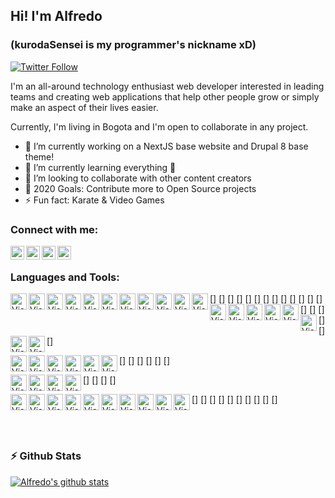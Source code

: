 ## Hi! I'm Alfredo 
### (kurodaSensei is my programmer's nickname xD)

[![Twitter Follow](https://img.shields.io/twitter/follow/KurodaSensei?color=1DA1F2&logo=twitter&style=for-the-badge)](https://twitter.com/intent/follow?original_referer=https%3A%2F%2Fgithub.com%2FKurodaSensei&screen_name=KurodaSensei)

I'm an all-around technology enthusiast web developer interested in leading teams and creating web applications that help other people grow or simply make an aspect of their lives easier.

Currently, I'm living in Bogota and I'm open to collaborate in any project.


- 🔭 I’m currently working on a NextJS base website and Drupal 8 base theme!
- 🌱 I’m currently learning everything 🤣
- 👯 I’m looking to collaborate with other content creators
- 🥅 2020 Goals: Contribute more to Open Source projects
- ⚡ Fun fact: Karate & Video Games

### Connect with me:

[<img align="left" alt="Alfredo Romero | Medium" width="22px" src="https://cdn.jsdelivr.net/npm/simple-icons@3.6.0/icons/medium.svg" />](https://medium.com/@KurodaSensei)
[<img align="left" alt="Alfredo Romero | Twitter" width="22px" src="https://cdn.jsdelivr.net/npm/simple-icons@v3/icons/twitter.svg" />](https://twitter.com/KurodaSensei)
[<img align="left" alt="Alfredo Romero | LinkedIn" width="22px" src="https://cdn.jsdelivr.net/npm/simple-icons@v3/icons/linkedin.svg" />](https://www.linkedin.com/in/alfredo-j-romero-m-59539610a/)
[<img align="left" alt="Alfredo Romero | Instagram" width="22px" src="https://cdn.jsdelivr.net/npm/simple-icons@v3/icons/instagram.svg" />](https://www.instagram.com/kurodasensei/?hl=es-la)

<br />

### Languages and Tools:
[<img  align="left" alt="Visual Studio Code" width="26px" src="https://cdn.jsdelivr.net/npm/simple-icons@3.6.0/icons/visualstudiocode.svg" />]
[<img  align="left" alt="Visual Studio Code" width="26px" src="https://cdn.jsdelivr.net/npm/simple-icons@3.6.0/icons/html5.svg" />]
[<img  align="left" alt="Visual Studio Code" width="26px" src="https://cdn.jsdelivr.net/npm/simple-icons@3.6.0/icons/css3.svg" />]
[<img  align="left" alt="Visual Studio Code" width="26px" src="https://cdn.jsdelivr.net/npm/simple-icons@3.6.0/icons/sass.svg" />]
[<img  align="left" align="left" alt="Visual Studio Code" width="26px" src="https://cdn.jsdelivr.net/npm/simple-icons@3.6.0/icons/tailwindcss.svg" />]
[<img align="left" alt="Visual Studio Code" width="26px" src="https://cdn.jsdelivr.net/npm/simple-icons@3.6.0/icons/javascript.svg" />]
[<img align="left" alt="Visual Studio Code" width="26px" src="https://cdn.jsdelivr.net/npm/simple-icons@3.6.0/icons/typescript.svg" />]
[<img align="left" alt="Visual Studio Code" width="26px" src="https://cdn.jsdelivr.net/npm/simple-icons@3.6.0/icons/swagger.svg" />]
[<img align="left" alt="Visual Studio Code" width="26px" src="https://cdn.jsdelivr.net/npm/simple-icons@3.6.0/icons/json.svg" />]
[<img align="left" alt="Visual Studio Code" width="26px" src="https://cdn.jsdelivr.net/npm/simple-icons@3.6.0/icons/jsonwebtokens.svg" />]
[<img align="left" alt="Visual Studio Code" width="26px" src="https://cdn.jsdelivr.net/npm/simple-icons@3.6.0/icons/jquery.svg" />]
[<img align="left" alt="Visual Studio Code" width="26px" src="https://cdn.jsdelivr.net/npm/simple-icons@3.6.0/icons/vue-dot-js.svg" />]
[<img align="left" alt="Visual Studio Code" width="26px" src="https://cdn.jsdelivr.net/npm/simple-icons@3.6.0/icons/nuxt-dot-js.svg" />]
[<img align="left" alt="Visual Studio Code" width="26px" src="https://cdn.jsdelivr.net/npm/simple-icons@3.6.0/icons/vuetify.svg" />]
[<img align="left" alt="Visual Studio Code" width="26px" src="https://cdn.jsdelivr.net/npm/simple-icons@3.6.0/icons/react.svg" />]
[<img align="left" alt="Visual Studio Code" width="26px" src="https://cdn.jsdelivr.net/npm/simple-icons@3.6.0/icons/next-dot-js.svg" />]
[<img align="left" alt="Visual Studio Code" width="26px" src="https://cdn.jsdelivr.net/npm/simple-icons@3.6.0/icons/svelte.svg" />]
[<img align="left" alt="Visual Studio Code" width="26px" src="https://cdn.jsdelivr.net/npm/simple-icons@3.6.0/icons/electron.svg" />]
[<img align="left" alt="Visual Studio Code" width="26px" src="https://cdn.jsdelivr.net/npm/simple-icons@3.6.0/icons/node-dot-js.svg" />]

[<img align="left" alt="Visual Studio Code" width="26px" src="https://cdn.jsdelivr.net/npm/simple-icons@3.6.0/icons/php.svg" />]
[<img align="left" alt="Visual Studio Code" width="26px" src="https://cdn.jsdelivr.net/npm/simple-icons@3.6.0/icons/laravel.svg" />]
[<img align="left" alt="Visual Studio Code" width="26px" src="https://cdn.jsdelivr.net/npm/simple-icons@3.6.0/icons/lumen.svg" />]
[<img align="left" alt="Visual Studio Code" width="26px" src="https://cdn.jsdelivr.net/npm/simple-icons@3.6.0/icons/codeigniter.svg" />]
[<img align="left" alt="Visual Studio Code" width="26px" src="https://cdn.jsdelivr.net/npm/simple-icons@3.6.0/icons/wordpress.svg" />]
[<img align="left" alt="Visual Studio Code" width="26px" src="https://cdn.jsdelivr.net/npm/simple-icons@3.6.0/icons/drupal.svg" />]

[<img align="left" alt="Visual Studio Code" width="26px" src="https://cdn.jsdelivr.net/npm/simple-icons@3.6.0/icons/redis.svg" />]
[<img align="left" alt="Visual Studio Code" width="26px" src="https://cdn.jsdelivr.net/npm/simple-icons@3.6.0/icons/firebase.svg" />]
[<img align="left" alt="Visual Studio Code" width="26px" src="https://cdn.jsdelivr.net/npm/simple-icons@3.6.0/icons/mysql.svg" />]
[<img align="left" alt="Visual Studio Code" width="26px" src="https://cdn.jsdelivr.net/npm/simple-icons@3.6.0/icons/postgresql.svg" />]

[<img align="left" alt="Visual Studio Code" width="26px" src="https://cdn.jsdelivr.net/npm/simple-icons@3.6.0/icons/linux.svg" />]
[<img align="left" alt="Visual Studio Code" width="26px" src="https://cdn.jsdelivr.net/npm/simple-icons@3.6.0/icons/npm.svg" />]
[<img align="left" alt="Visual Studio Code" width="26px" src="https://cdn.jsdelivr.net/npm/simple-icons@3.6.0/icons/yarn.svg" />]
[<img align="left" alt="Visual Studio Code" width="26px" src="https://cdn.jsdelivr.net/npm/simple-icons@3.6.0/icons/webpack.svg" />]
[<img align="left" alt="Visual Studio Code" width="26px" src="https://cdn.jsdelivr.net/npm/simple-icons@3.6.0/icons/vagrant.svg" />]
[<img align="left" alt="Visual Studio Code" width="26px" src="https://cdn.jsdelivr.net/npm/simple-icons@3.6.0/icons/docker.svg" />]
[<img align="left" alt="Visual Studio Code" width="26px" src="https://cdn.jsdelivr.net/npm/simple-icons@3.6.0/icons/postman.svg" />]
[<img align="left" alt="Visual Studio Code" width="26px" src="https://cdn.jsdelivr.net/npm/simple-icons@3.6.0/icons/insomnia.svg" />]
[<img align="left" alt="Visual Studio Code" width="26px" src="https://cdn.jsdelivr.net/npm/simple-icons@3.6.0/icons/pantheon.svg" />]
[<img align="left" alt="Visual Studio Code" width="26px" src="https://cdn.jsdelivr.net/npm/simple-icons@3.6.0/icons/vercel.svg" />]

<br />
<br />

### :zap: Github Stats

[![Alfredo's github stats](https://github-readme-stats.vercel.app/api?username=kurodaSensei&count_private=true&show_icons=true&theme=synthwave)](https://github.com/kurodaSensei)

